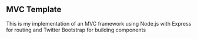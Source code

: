 ## MVC Template ##

This is my implementation of an MVC framework using Node.js with Express for routing and Twitter Bootstrap
for building components
